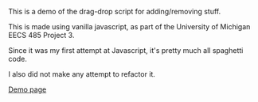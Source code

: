This is a demo of the drag-drop script for adding/removing stuff. 

This is made using vanilla javascript, as part of the University of Michigan EECS 485 Project 3.

Since it was my first attempt at Javascript, it's pretty much all spaghetti code.

I also did not make any attempt to refactor it.


[Demo page](http://w-general.github.io/dragdrop/)